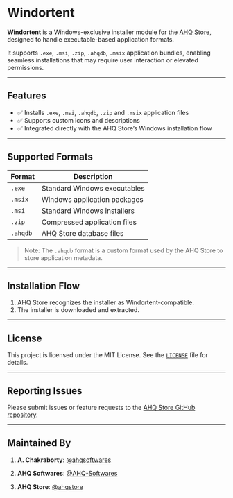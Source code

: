# Windortent

**Windortent** is a Windows-exclusive installer module for the [AHQ Store](https://github.com/ahqstore/client), designed to handle executable-based application formats.

It supports `.exe`, `.msi`, `.zip`, `.ahqdb`, `.msix` application bundles, enabling seamless installations that may require user interaction or elevated permissions.

---

## Features

- ✅ Installs `.exe`, `.msi`, `.ahqdb`, `.zip` and `.msix` application files
- ✅ Supports custom icons and descriptions
- ✅ Integrated directly with the AHQ Store’s Windows installation flow

---

## Supported Formats

| Format   | Description                  |
| -------- | ---------------------------- |
| `.exe`   | Standard Windows executables |
| `.msix`  | Windows application packages |
| `.msi`   | Standard Windows installers  |
| `.zip`   | Compressed application files |
| `.ahqdb` | AHQ Store database files     |

> Note: The `.ahqdb` format is a custom format used by the AHQ Store to store application metadata.

---

## Installation Flow

1. AHQ Store recognizes the installer as Windortent-compatible.
2. The installer is downloaded and extracted.

---

## License

This project is licensed under the MIT License. See the [`LICENSE`](./LICENSE) file for details.

---

## Reporting Issues

Please submit issues or feature requests to the [AHQ Store GitHub repository](https://github.com/ahqstore/client/issues).

---

## Maintained By

1. **A. Chakraborty**:
   [@ahqsoftwares](https://github.com/ahqsoftwares)

2. **AHQ Softwares**:
   [@AHQ-Softwares](https://github.com/AHQ-Softwares)

3. **AHQ Store**:
   [@ahqstore](https://github.com/ahqstore)
